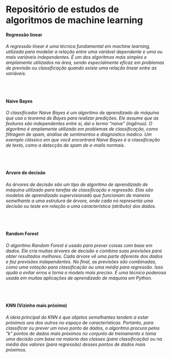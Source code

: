 <h1>Repositório de estudos de algoritmos de machine learning</h1>
<h4>Regressão linear</h4>
<h6>A regressão linear é uma técnica fundamental em machine learning, utilizada para modelar a relação entre uma variável dependente e uma ou mais variáveis independentes. 
  É um dos algoritmos mais simples e amplamente utilizados na área, sendo especialmente eficaz em problemas de previsão ou classificação quando existe uma relação linear entre as variáveis.</h6>
<br>
<h4>Naive Bayes</h4>
<h6>O classificador Naive Bayes é um algoritmo de aprendizado de máquina que usa o teorema de Bayes para realizar predições. Ele assume que as features são independentes entre si, daí o termo “naive” (ingênuo). O algoritmo é amplamente utilizado em problemas de classificação, como filtragem de spam, análise de sentimentos e diagnóstico médico. Um exemplo clássico em que você encontrará Naive Bayes é a classificação de texto, como a detecção de spam de e-mails normais.</h6>
<br>
<h4>Arvore de decisão</h4>
<h6>As árvores de decisão são um tipo de algoritmo de aprendizado de máquina utilizado para tarefas de classificação e regressão. Elas são modelos de aprendizado supervisionado que funcionam de maneira semelhante a uma estrutura de árvore, onde cada nó representa uma decisão ou teste em relação a uma característica (atributo) dos dados.</h6>
<br>
<h4>Random Forest</h4>
<h6>O algoritmo Random Forest é usado para prever coisas com base em dados. Ele cria muitas árvores de decisão e combina suas previsões para obter resultados melhores. Cada árvore vê uma parte diferente dos dados e faz previsões independentes. No final, as previsões são combinadas, como uma votação para classificação ou uma média para regressão. Isso ajuda a evitar erros e torna o modelo mais preciso. É uma técnica poderosa usada em muitas aplicações de aprendizado de máquina em Python.</h6>
<br>
<h4>KNN (Vizinho mais próximo)</h4>
<h6>A ideia principal do KNN é que objetos semelhantes tendem a estar próximos uns dos outros no espaço de características. Portanto, para classificar ou prever um novo ponto de dados, o algoritmo procura pelos "k" pontos de dados mais próximos no conjunto de treinamento e toma uma decisão com base na maioria das classes (para classificação) ou na média dos valores (para regressão) desses pontos de dados mais próximos.</h6>
